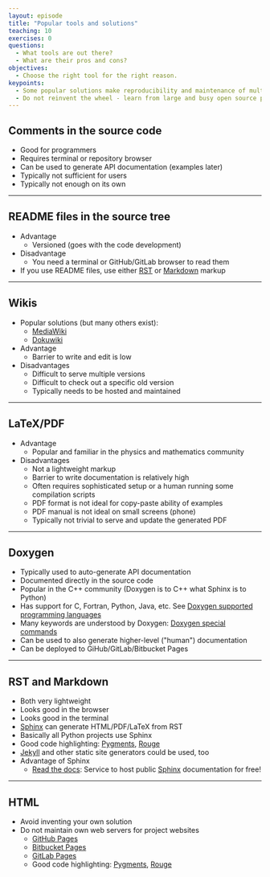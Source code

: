 ```yaml
---
layout: episode
title: "Popular tools and solutions"
teaching: 10
exercises: 0
questions:
  - What tools are out there?
  - What are their pros and cons?
objectives:
  - Choose the right tool for the right reason.
keypoints:
  - Some popular solutions make reproducibility and maintenance of multiple code versions difficult.
  - Do not reinvent the wheel - learn from large and busy open source projects.
---
```


## Comments in the source code

- Good for programmers
- Requires terminal or repository browser
- Can be used to generate API documentation (examples later)
- Typically not sufficient for users
- Typically not enough on its own

---

## README files in the source tree

- Advantage
  - Versioned (goes with the code development)
- Disadvantage
  - You need a terminal or GitHub/GitLab browser to read them
- If you use README files, use either
  [RST](http://docutils.sourceforge.net/rst.html) or
  [Markdown](http://daringfireball.net/projects/markdown/) markup

---

## Wikis

- Popular solutions (but many others exist):
  - [MediaWiki](https://www.mediawiki.org)
  - [Dokuwiki](https://www.dokuwiki.org)
- Advantage
  - Barrier to write and edit is low
- Disadvantages
  - Difficult to serve multiple versions
  - Difficult to check out a specific old version
  - Typically needs to be hosted and maintained

---

## LaTeX/PDF

- Advantage
  - Popular and familiar in the physics and mathematics community
- Disadvantages
  - Not a lightweight markup
  - Barrier to write documentation is relatively high
  - Often requires sophisticated setup or a human running some compilation scripts
  - PDF format is not ideal for copy-paste ability of examples
  - PDF manual is not ideal on small screens (phone)
  - Typically not trivial to serve and update the generated PDF

---

## Doxygen

- Typically used to auto-generate API documentation
- Documented directly in the source code
- Popular in the C++ community (Doxygen is to C++ what Sphinx is to Python)
- Has support for C, Fortran, Python, Java, etc. See [Doxygen supported programming languages](http://www.stack.nl/~dimitri/doxygen/)
- Many keywords are understood by Doxygen: [Doxygen special commands](http://www.stack.nl/~dimitri/doxygen/manual/commands.html)
- Can be used to also generate higher-level ("human") documentation
- Can be deployed to GiHub/GitLab/Bitbucket Pages

---

## RST and Markdown

- Both very lightweight
- Looks good in the browser
- Looks good in the terminal
- [Sphinx](http://sphinx-doc.org) can generate HTML/PDF/LaTeX from RST
- Basically all Python projects use Sphinx
- Good code highlighting: [Pygments](http://pygments.org), [Rouge](http://rouge.jneen.net)
- [Jekyll](https://jekyllrb.com) and other static site generators could be used, too
- Advantage of Sphinx
  - [Read the docs](http://readthedocs.org): Service to host public [Sphinx](http://sphinx-doc.org) documentation for free!

---

## HTML

- Avoid inventing your own solution
- Do not maintain own web servers for project websites
    - [GitHub Pages](https://pages.github.com)
    - [Bitbucket Pages](http://pages.bitbucket.org)
    - [GitLab Pages](https://pages.gitlab.io)
    - Good code highlighting: [Pygments](http://pygments.org), [Rouge](http://rouge.jneen.net)
